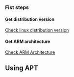 ### Fist steps

#### Get distribution version
[Check linux distribution version](/Linux/Commands/CheckDistributionVersion.md)

#### Get ARM architecture
[Check ARM Architecture](/Linux/Commands/CheckArmArchitecture.md)

## Using APT
